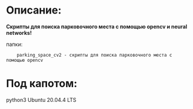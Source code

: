 # Описание:
**Скрипты для поиска парковочного места c помощью opencv и neural networks!**

папки:

        parking_space_cv2 - скрипты для поиска парковочного места c помощью opencv
# Под капотом:
python3
Ubuntu 20.04.4 LTS
